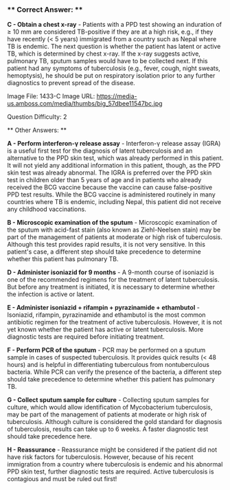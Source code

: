 ### ** Correct Answer: **

**C - Obtain a chest x-ray** - Patients with a PPD test showing an induration of ≥ 10 mm are considered TB-positive if they are at a high risk, e.g., if they have recently (< 5 years) immigrated from a country such as Nepal where TB is endemic. The next question is whether the patient has latent or active TB, which is determined by chest x-ray. If the x-ray suggests active, pulmonary TB, sputum samples would have to be collected next. If this patient had any symptoms of tuberculosis (e.g., fever, cough, night sweats, hemoptysis), he should be put on respiratory isolation prior to any further diagnostics to prevent spread of the disease.

Image File: 1433-C
Image URL: https://media-us.amboss.com/media/thumbs/big_57dbee11547bc.jpg

Question Difficulty: 2

** Other Answers: **

**A - Perform interferon-γ release assay** - Interferon-γ release assay (IGRA) is a useful first test for the diagnosis of latent tuberculosis and an alternative to the PPD skin test, which was already performed in this patient. It will not yield any additional information in this patient, though, as the PPD skin test was already abnormal. The IGRA is preferred over the PPD skin test in children older than 5 years of age and in patients who already received the BCG vaccine because the vaccine can cause false-positive PPD test results. While the BCG vaccine is administered routinely in many countries where TB is endemic, including Nepal, this patient did not receive any childhood vaccinations.

**B - Microscopic examination of the sputum** - Microscopic examination of the sputum with acid-fast stain (also known as Ziehl-Neelsen stain) may be part of the management of patients at moderate or high risk of tuberculosis. Although this test provides rapid results, it is not very sensitive. In this patient's case, a different step should take precedence to determine whether this patient has pulmonary TB.

**D - Administer isoniazid for 9 months** - A 9-month course of isoniazid is one of the recommended regimens for the treatment of latent tuberculosis. But before any treatment is initiated, it is necessary to determine whether the infection is active or latent.

**E - Administer isoniazid + rifampin + pyrazinamide + ethambutol** - Isoniazid, rifampin, pyrazinamide and ethambutol is the most common antibiotic regimen for the treatment of active tuberculosis. However, it is not yet known whether the patient has active or latent tuberculosis. More diagnostic tests are required before initiating treatment.

**F - Perform PCR of the sputum** - PCR may be performed on a sputum sample in cases of suspected tuberculosis. It provides quick results (< 48 hours) and is helpful in differentiating tuberculous from nontuberculous bacteria. While PCR can verify the presence of the bacteria, a different step should take precedence to determine whether this patient has pulmonary TB.

**G - Collect sputum sample for culture** - Collecting sputum samples for culture, which would allow identification of Mycobacterium tuberculosis, may be part of the management of patients at moderate or high risk of tuberculosis. Although culture is considered the gold standard for diagnosis of tuberculosis, results can take up to 6 weeks. A faster diagnostic test should take precedence here.

**H - Reassurance** - Reassurance might be considered if the patient did not have risk factors for tuberculosis. However, because of his recent immigration from a country where tuberculosis is endemic and his abnormal PPD skin test, further diagnostic tests are required. Active tuberculosis is contagious and must be ruled out first!

